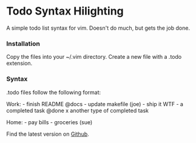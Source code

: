 Todo Syntax Hilighting
======================

A simple todo list syntax for vim. Doesn't do much, but gets the job done.

### Installation

Copy the files into your ~/.vim directory. Create a new file with a .todo extension.
   

### Syntax

.todo files follow the following format:

  Work:
    - finish README @docs
    - update makefile (joe)
    - ship it WTF
    - a completed task @done
    x another type of completed task

  Home:
    - pay bills
    - groceries (sue)


Find the latest version on [Github](http://github.com/ryland/todo_vim).
